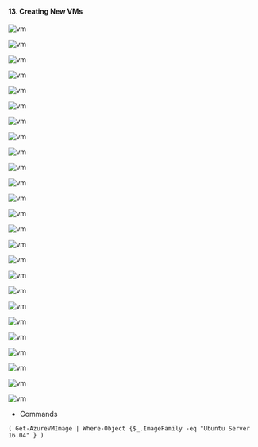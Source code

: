 #### 13. Creating New VMs

![vm](images/13/1.png)

![vm](images/13/2.png)

![vm](images/13/3.png)

![vm](images/13/4.png)

![vm](images/13/5.png)

![vm](images/13/6.png)

![vm](images/13/7.png)

![vm](images/13/8.png)

![vm](images/13/9.png)

![vm](images/13/10.png)

![vm](images/13/11.png)

![vm](images/13/12.png)

![vm](images/13/13.png)

![vm](images/13/14.png)

![vm](images/13/15.png)

![vm](images/13/16.png)

![vm](images/13/17.png)

![vm](images/13/18.png)

![vm](images/13/19.png)

![vm](images/13/20.png)

![vm](images/13/21.png)

![vm](images/13/22.png)

![vm](images/13/23.png)

![vm](images/13/24.png)

![vm](images/13/25.png)

- Commands

```
( Get-AzureVMImage | Where-Object {$_.ImageFamily -eq "Ubuntu Server 16.04" } )
```